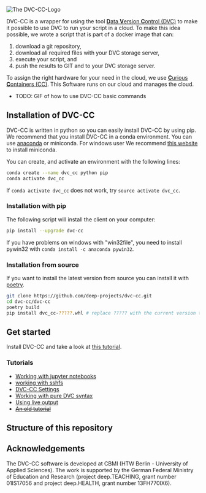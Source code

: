 ![The DVC-CC-Logo](../dvc_cc_logo.png)

DVC-CC is a wrapper for using the tool [**D**ata **V**ersion **C**ontrol (DVC)](www.dvc.org) to make it possible to 
use DVC to run your script in a cloud. To make this idea possible, we wrote a script that is part of a docker image 
that can:

1. download a git repository,
2. download all required files with your DVC storage server,
3. execute your script, and
4. push the results to GIT and to your DVC storage server.

To assign the right hardware for your need in the cloud, we use
[**C**urious **C**ontainers (CC)](https://www.curious-containers.cc/). This Software runs on our cloud and manages the
 cloud.
 
- TODO: GIF of how to use DVC-CC basic commands

## Installation of DVC-CC

DVC-CC is written in python so you can easily install DVC-CC by using pip.
We recommend that you install DVC-CC in a conda environment.
You can use [anaconda](https://www.anaconda.com/distribution/) or miniconda.
For windows user We recommend
[this website](https://www.earthdatascience.org/workshops/setup-earth-analytics-python/setup-git-bash-conda/)
to install miniconda.

You can create, and activate an environment with the following lines:

```bash
conda create --name dvc_cc python pip
conda activate dvc_cc
```

If `conda activate dvc_cc` does not work, try `source activate dvc_cc`.

### Installation with pip
The following script will install the client on your computer:

```bash
pip install --upgrade dvc-cc
```

If you have problems on windows with "win32file", you need to install pywin32 with `conda install -c anaconda pywin32`.

### Installation from source

If you want to install the latest version from source you can install it with [poetry](https://poetry.eustace.io/).

```bash
git clone https://github.com/deep-projects/dvc-cc.git
cd dvc-cc/dvc-cc
poetry build
pip install dvc_cc-?????.whl # replace ????? with the current version that you build in the previous step.
```

## Get started
Install DVC-CC and take a look at [this tutorial](tutorial/Get_Started.md).

### Tutorials
- [Working with jupyter notebooks](tutorial/_working_with_jupyter_notebook.md)
- [working with sshfs](tutorial/_working_with_sshfs.md)
- [DVC-CC Settings](tutorial/_settings.md)
- [Working with pure DVC syntax](tutorial/_only_dvc.md)
- [Using live output](tutorial/live_output.md)
- <del>[An old tutorial](tutorial/SimpleStart.md)</del>

## Structure of this repository


## Acknowledgements
The DVC-CC software is developed at CBMI (HTW Berlin - University of Applied Sciences). The work is supported by the
German Federal Ministry of Education and Research (project deep.TEACHING, grant number 01IS17056 and project
deep.HEALTH, grant number 13FH770IX6).
